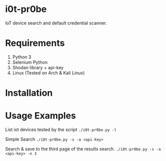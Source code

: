 # i0t-pr0be
IoT device search and default credential scanner.

# Requirements
1. Python 3
2. Selenium Python
3. Shodan library + api-key
4. Linux (Tested on Arch & Kali Linux)

# Installation

# Usage Examples
List iot devices tested by the script
``./i0t-pr0be.py -l``

Simple Search
``./i0t-pr0be.py -s -a <api-key>``

Search & save to the third page of the results search.
``./i0t-pr0be.py -s -a <api-key> -n 3``

